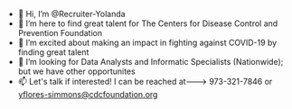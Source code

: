- 👋 Hi, I’m @Recruiter-Yolanda
- 👀 I’m here to find great talent for The Centers for Disease Control and Prevention Foundation
- 🌱 I’m excited about making an impact in fighting against COVID-19 by finding great talent
- 💞️ I’m looking for Data Analysts and Informatic Specialists (Nationwide); but we have other opportunites
- 📫 Let's talk if interested! I can be reached at---> 973-321-7846 or yflores-simmons@cdcfoundation.org

